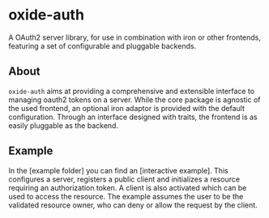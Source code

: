 oxide-auth
==============
A OAuth2 server library, for use in combination with iron or other frontends, featuring a set of configurable and pluggable backends.

About
--------------
`oxide-auth` aims at providing a comprehensive and extensible interface to managing oauth2 tokens on a server. While the core package is agnostic of the used frontend, an optional iron adaptor is provided with the default configuration. Through an interface designed with traits, the frontend is as easily pluggable as the backend.

Example
-------------
In the [example folder] you can find an [interactive example]. This configures a server, registers a public client and initializes a resource requiring an authorization token. A client is also activated which can be used to access the resource. The example assumes the user to be the validated resource owner, who can deny or allow the request by the client.

